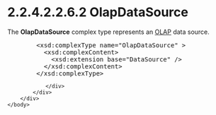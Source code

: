 <html dir="LTR" xmlns:mshelp="http://msdn.microsoft.com/mshelp" xmlns:ddue="http://ddue.schemas.microsoft.com/authoring/2003/5" xmlns:xlink="http://www.w3.org/1999/xlink" xmlns:tool="http://www.microsoft.com/tooltip">
    <head>
        <meta http-equiv="Content-Type" content="text/html; CHARSET=utf-8"></meta>
        <meta name="save" content="history"></meta>
        <title>2.2.4.2.2.6.2 OlapDataSource</title>
        <xml>
            <mshelp:toctitle title="2.2.4.2.2.6.2 OlapDataSource"></mshelp:toctitle>
            <mshelp:rltitle title="[MS-SSAS]: OlapDataSource"></mshelp:rltitle>
            <mshelp:keyword index="A" term="93ff17f0-0025-42b9-b13b-735e184a6e48"></mshelp:keyword>
            <mshelp:attr name="DCSext.ContentType" value="open specification"></mshelp:attr>
            <mshelp:attr name="AssetID" value="93ff17f0-0025-42b9-b13b-735e184a6e48"></mshelp:attr>
            <mshelp:attr name="TopicType" value="kbRef"></mshelp:attr>
            <mshelp:attr name="DCSext.Title" value="[MS-SSAS]: OlapDataSource" />
        </xml>
    </head>
    <body>
        <div id="header">
            <h1 class="heading">2.2.4.2.2.6.2 OlapDataSource</h1>
        </div>
        <div id="mainSection">
            <div id="mainBody">
                <div id="allHistory" class="saveHistory"></div>
                <div id="sectionSection0" class="section" name="collapseableSection">
                    

<p>The <b>OlapDataSource</b> complex type represents an <a href="8676f5ce-62d4-4244-a326-634bfed4aba4.html#gt_055c223a-52f1-4d41-b95b-d7c60eaa388f">OLAP</a> data source.</p>

<dl>
<dd>
<div><pre>   &lt;xsd:complexType name=&quot;OlapDataSource&quot; &gt;
     &lt;xsd:complexContent&gt;
       &lt;xsd:extension base=&quot;DataSource&quot; /&gt;
     &lt;/xsd:complexContent&gt;
   &lt;/xsd:complexType&gt;
</pre></div>
</dd></dl>


                </div>
            </div>
        </div>
    </body>
</html>